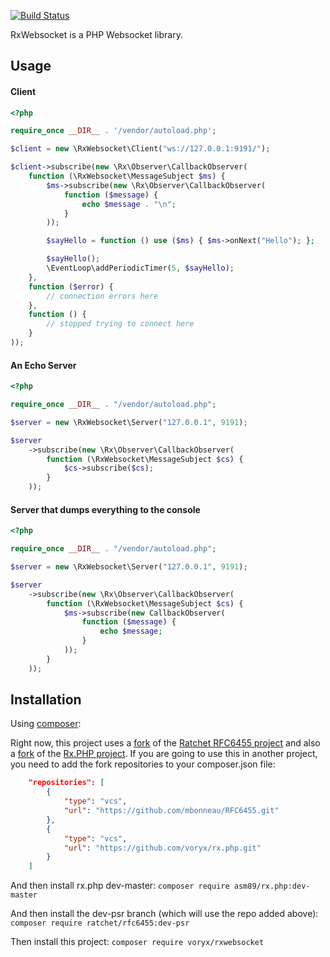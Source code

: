 [![Build Status](https://travis-ci.org/voryx/RxWebsocket.svg?branch=master)](https://travis-ci.org/voryx/RxWebsocket)

RxWebsocket is a PHP Websocket library.

## Usage

#### Client
```php
<?php

require_once __DIR__ . '/vendor/autoload.php';

$client = new \RxWebsocket\Client("ws://127.0.0.1:9191/");

$client->subscribe(new \Rx\Observer\CallbackObserver(
    function (\RxWebsocket\MessageSubject $ms) {
        $ms->subscribe(new \Rx\Observer\CallbackObserver(
            function ($message) {
                echo $message . "\n";
            }
        ));

        $sayHello = function () use ($ms) { $ms->onNext("Hello"); };

        $sayHello();
        \EventLoop\addPeriodicTimer(5, $sayHello);
    },
    function ($error) {
        // connection errors here
    },
    function () {
        // stopped trying to connect here
    }
));
```

#### An Echo Server
```php
<?php

require_once __DIR__ . "/vendor/autoload.php";

$server = new \RxWebsocket\Server("127.0.0.1", 9191);

$server
    ->subscribe(new \Rx\Observer\CallbackObserver(
        function (\RxWebsocket\MessageSubject $cs) {
            $cs->subscribe($cs);
        }
    ));
```

#### Server that dumps everything to the console
```php
<?php

require_once __DIR__ . "/vendor/autoload.php";

$server = new \RxWebsocket\Server("127.0.0.1", 9191);

$server
    ->subscribe(new \Rx\Observer\CallbackObserver(
        function (\RxWebsocket\MessageSubject $cs) {
            $ms->subscribe(new CallbackObserver(
                function ($message) {
                    echo $message;
                }
            ));
        }
    ));
```

## Installation

Using [composer](https://getcomposer.org/):

Right now, this project uses a [fork](https://github.com/mbonneau/RFC6455/tree/psr7) of the
[Ratchet RFC6455 project](https://github.com/ratchetphp/RFC6455) and also a [fork](https://github.com/voryx/Rx.PHP) of the
[Rx.PHP project](https://github.com/asm89/Rx.PHP).
If you are going to use this in another project, you need to add the fork repositories to your composer.json file:
```json
    "repositories": [
        {
            "type": "vcs",
            "url": "https://github.com/mbonneau/RFC6455.git"
        },
        {
            "type": "vcs",
            "url": "https://github.com/voryx/rx.php.git"
        }
    ]
```

And then install rx.php dev-master:
```composer require asm89/rx.php:dev-master```

And then install the dev-psr branch (which will use the repo added above):
```composer require ratchet/rfc6455:dev-psr```

Then install this project:
```composer require voryx/rxwebsocket```